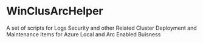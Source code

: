 # WinClusArcHelper
A set of scripts for Logs Security and other Related Cluster Deployment and Maintenance Items for Azure Local and Arc Enabled Buisness
